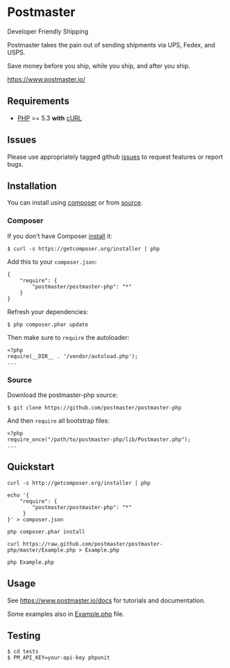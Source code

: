 # Postmaster

Developer Friendly Shipping

Postmaster takes the pain out of sending shipments via UPS, Fedex, and USPS.

Save money before you ship, while you ship, and after you ship.

https://www.postmaster.io/

## Requirements

- [PHP](http://www.php.net) >= 5.3 **with** [cURL](http://www.php.net/manual/en/curl.installation.php)
    
## Issues

Please use appropriately tagged github [issues](https://github.com/postmaster/postmaster-php/issues) to request features or report bugs.

## Installation

You can install using [composer](#composer) or from [source](#source). 

### Composer

If you don't have Composer [install](http://getcomposer.org/doc/00-intro.md#installation) it:

    $ curl -s https://getcomposer.org/installer | php

Add this to your `composer.json`: 

    {
        "require": {
            "postmaster/postmaster-php": "*"
        }
    }
    
Refresh your dependencies:

    $ php composer.phar update
    

Then make sure to `require` the autoloader:
    
    <?php
    require(__DIR__ . '/vendor/autoload.php');
    ...

### Source

Download the postmaster-php source:

    $ git clone https://github.com/postmaster/postmaster-php

And then `require` all bootstrap files:

    <?php
    require_once("/path/to/postmaster-php/lib/Postmaster.php");
    ...

## Quickstart

    curl -s http://getcomposer.org/installer | php

    echo '{
        "require": {
            "postmaster/postmaster-php": "*"
         }
    }' > composer.json

    php composer.phar install

    curl https://raw.github.com/postmaster/postmaster-php/master/Example.php > Example.php

    php Example.php
 
## Usage

See https://www.postmaster.io/docs for tutorials and documentation.

Some examples also in [Example.php](Example.php) file.

## Testing
    
    $ cd tests
    $ PM_API_KEY=your-api-key phpunit
    

